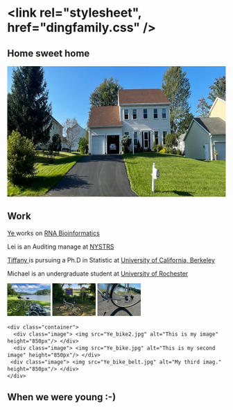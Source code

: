 
<html>
 
# <link rel="stylesheet", href="dingfamily.css" />
 
<body>
<h2> <b> Home sweet home </b> </h2>


<img src="House_19Runnel.jpg" alt="Ding home page" width="1200" height="300">

<h2> <b> Work </b> </h2>
<p> <a href="https://www.albany.edu/sph/faculty/ye-ding" > Ye </a>  works on <a href="https://sfoldrna.github.io"> RNA Bioinformatics </a></p>
<p> Lei is an Auditing manage at <a href="https://www.nystrs.org"> NYSTRS </a></p> 
<p> <a href="https://tiffanyding.github.io"> Tiffany  </a> is pursuing a Ph.D in Statistic at 
   <a href="https://statistics.berkeley.edu"> University of California, Berkeley  </a> </p>
<p> Michael is an undergraduate student at <a href="https://www.rochester.edu "> University of Rochester </a> </p>

<p float="left">
  <img src="/Ye_bike2.jpg" width="100" />
  <img src="/Ye_bike.jpg" width="100" /> 
  <img src="/Ye_bike_belt.jpg" width="100" />
</p>
 
    <div class="container">
      <div class="image"> <img src="Ye_bike2.jpg" alt="This is my image" height="850px"/> </div> 
      <div class="image"> <img src="Ye_bike.jpg" alt="This is my second image" height="850px"/> </div> 
     <div class="image"> <img src="Ye_bike_belt.jpg" alt="My third imag." height="850px"/> </div> 
    </div>
  
   

<h2> <b> When we were young :-) </b> </h2>

</body>
</html>
